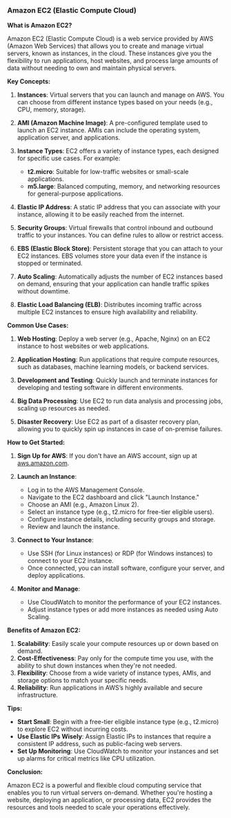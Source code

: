### Amazon EC2 (Elastic Compute Cloud)

**What is Amazon EC2?**

Amazon EC2 (Elastic Compute Cloud) is a web service provided by AWS (Amazon Web Services) that allows you to create and manage virtual servers, known as instances, in the cloud. These instances give you the flexibility to run applications, host websites, and process large amounts of data without needing to own and maintain physical servers.

**Key Concepts:**

1. **Instances**: Virtual servers that you can launch and manage on AWS. You can choose from different instance types based on your needs (e.g., CPU, memory, storage).

2. **AMI (Amazon Machine Image)**: A pre-configured template used to launch an EC2 instance. AMIs can include the operating system, application server, and applications.

3. **Instance Types**: EC2 offers a variety of instance types, each designed for specific use cases. For example:

   - **t2.micro**: Suitable for low-traffic websites or small-scale applications.
   - **m5.large**: Balanced computing, memory, and networking resources for general-purpose applications.

4. **Elastic IP Address**: A static IP address that you can associate with your instance, allowing it to be easily reached from the internet.

5. **Security Groups**: Virtual firewalls that control inbound and outbound traffic to your instances. You can define rules to allow or restrict access.

6. **EBS (Elastic Block Store)**: Persistent storage that you can attach to your EC2 instances. EBS volumes store your data even if the instance is stopped or terminated.

7. **Auto Scaling**: Automatically adjusts the number of EC2 instances based on demand, ensuring that your application can handle traffic spikes without downtime.

8. **Elastic Load Balancing (ELB)**: Distributes incoming traffic across multiple EC2 instances to ensure high availability and reliability.

**Common Use Cases:**

1. **Web Hosting**: Deploy a web server (e.g., Apache, Nginx) on an EC2 instance to host websites or web applications.

2. **Application Hosting**: Run applications that require compute resources, such as databases, machine learning models, or backend services.

3. **Development and Testing**: Quickly launch and terminate instances for developing and testing software in different environments.

4. **Big Data Processing**: Use EC2 to run data analysis and processing jobs, scaling up resources as needed.

5. **Disaster Recovery**: Use EC2 as part of a disaster recovery plan, allowing you to quickly spin up instances in case of on-premise failures.

**How to Get Started:**

1. **Sign Up for AWS**: If you don't have an AWS account, sign up at [aws.amazon.com](https://aws.amazon.com).

2. **Launch an Instance**:

   - Log in to the AWS Management Console.
   - Navigate to the EC2 dashboard and click "Launch Instance."
   - Choose an AMI (e.g., Amazon Linux 2).
   - Select an instance type (e.g., t2.micro for free-tier eligible users).
   - Configure instance details, including security groups and storage.
   - Review and launch the instance.

3. **Connect to Your Instance**:

   - Use SSH (for Linux instances) or RDP (for Windows instances) to connect to your EC2 instance.
   - Once connected, you can install software, configure your server, and deploy applications.

4. **Monitor and Manage**:
   - Use CloudWatch to monitor the performance of your EC2 instances.
   - Adjust instance types or add more instances as needed using Auto Scaling.

**Benefits of Amazon EC2:**

1. **Scalability**: Easily scale your compute resources up or down based on demand.
2. **Cost-Effectiveness**: Pay only for the compute time you use, with the ability to shut down instances when they're not needed.
3. **Flexibility**: Choose from a wide variety of instance types, AMIs, and storage options to match your specific needs.
4. **Reliability**: Run applications in AWS’s highly available and secure infrastructure.

**Tips:**

- **Start Small**: Begin with a free-tier eligible instance type (e.g., t2.micro) to explore EC2 without incurring costs.
- **Use Elastic IPs Wisely**: Assign Elastic IPs to instances that require a consistent IP address, such as public-facing web servers.
- **Set Up Monitoring**: Use CloudWatch to monitor your instances and set up alarms for critical metrics like CPU utilization.

**Conclusion:**

Amazon EC2 is a powerful and flexible cloud computing service that enables you to run virtual servers on-demand. Whether you're hosting a website, deploying an application, or processing data, EC2 provides the resources and tools needed to scale your operations effectively.
